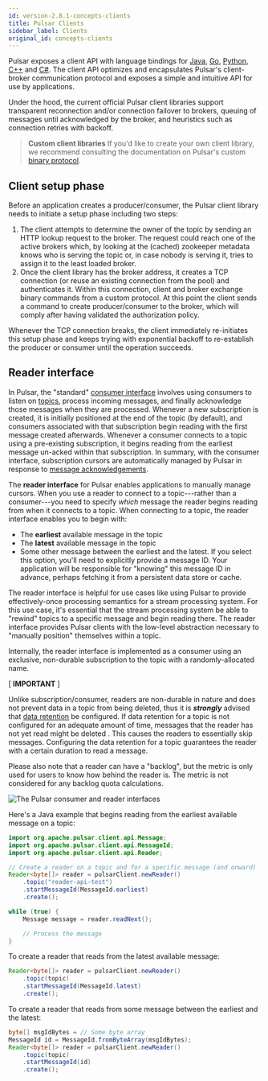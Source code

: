 ```yaml
---
id: version-2.8.1-concepts-clients
title: Pulsar Clients
sidebar_label: Clients
original_id: concepts-clients
---
```


Pulsar exposes a client API with language bindings for [Java](client-libraries-java.md), [Go](client-libraries-go.md), [Python](client-libraries-python.md), [C++](client-libraries-cpp.md) and [C#](client-libraries-dotnet.md). The client API optimizes and encapsulates Pulsar's client-broker communication protocol and exposes a simple and intuitive API for use by applications.

Under the hood, the current official Pulsar client libraries support transparent reconnection and/or connection failover to brokers, queuing of messages until acknowledged by the broker, and heuristics such as connection retries with backoff.

> **Custom client libraries**
> If you'd like to create your own client library, we recommend consulting the documentation on Pulsar's custom [binary protocol](developing-binary-protocol.md).


## Client setup phase

Before an application creates a producer/consumer, the Pulsar client library needs to initiate a setup phase including two steps:

1. The client attempts to determine the owner of the topic by sending an HTTP lookup request to the broker. The request could reach one of the active brokers which, by looking at the (cached) zookeeper metadata knows who is serving the topic or, in case nobody is serving it, tries to assign it to the least loaded broker.
1. Once the client library has the broker address, it creates a TCP connection (or reuse an existing connection from the pool) and authenticates it. Within this connection, client and broker exchange binary commands from a custom protocol. At this point the client sends a command to create producer/consumer to the broker, which will comply after having validated the authorization policy.

Whenever the TCP connection breaks, the client immediately re-initiates this setup phase and keeps trying with exponential backoff to re-establish the producer or consumer until the operation succeeds.

## Reader interface

In Pulsar, the "standard" [consumer interface](concepts-messaging.md#consumers) involves using consumers to listen on [topics](reference-terminology.md#topic), process incoming messages, and finally acknowledge those messages when they are processed. Whenever a new subscription is created, it is initially positioned at the end of the topic (by default), and consumers associated with that subscription begin reading with the first message created afterwards.  Whenever a consumer connects to a topic using a pre-existing subscription, it begins reading from the earliest message un-acked within that subscription. In summary, with the consumer interface, subscription cursors are automatically managed by Pulsar in response to [message acknowledgements](concepts-messaging.md#acknowledgement).

The **reader interface** for Pulsar enables applications to manually manage cursors. When you use a reader to connect to a topic---rather than a consumer---you need to specify *which* message the reader begins reading from when it connects to a topic. When connecting to a topic, the reader interface enables you to begin with:

* The **earliest** available message in the topic
* The **latest** available message in the topic
* Some other message between the earliest and the latest. If you select this option, you'll need to explicitly provide a message ID. Your application will be responsible for "knowing" this message ID in advance, perhaps fetching it from a persistent data store or cache.

The reader interface is helpful for use cases like using Pulsar to provide effectively-once processing semantics for a stream processing system. For this use case, it's essential that the stream processing system be able to "rewind" topics to a specific message and begin reading there. The reader interface provides Pulsar clients with the low-level abstraction necessary to "manually position" themselves within a topic.

Internally, the reader interface is implemented as a consumer using an exclusive, non-durable subscription to the topic with a randomly-allocated name.

[ **IMPORTANT** ]

Unlike subscription/consumer, readers are non-durable in nature and does not prevent data in a topic from being deleted, thus it is ***strongly*** advised that [data retention](cookbooks-retention-expiry.md) be configured. If data retention for a topic is not configured for an adequate amount of time, messages that the reader has not yet read might be deleted .  This causes the readers to essentially skip messages. Configuring the data retention for a topic guarantees the reader with a certain duration to read a message.

Please also note that a reader can have a "backlog", but the metric is only used for users to know how behind the reader is. The metric is not considered for any backlog quota calculations. 

![The Pulsar consumer and reader interfaces](assets/pulsar-reader-consumer-interfaces.png)

Here's a Java example that begins reading from the earliest available message on a topic:

```java
import org.apache.pulsar.client.api.Message;
import org.apache.pulsar.client.api.MessageId;
import org.apache.pulsar.client.api.Reader;

// Create a reader on a topic and for a specific message (and onward)
Reader<byte[]> reader = pulsarClient.newReader()
    .topic("reader-api-test")
    .startMessageId(MessageId.earliest)
    .create();

while (true) {
    Message message = reader.readNext();

    // Process the message
}
```

To create a reader that reads from the latest available message:

```java
Reader<byte[]> reader = pulsarClient.newReader()
    .topic(topic)
    .startMessageId(MessageId.latest)
    .create();
```

To create a reader that reads from some message between the earliest and the latest:

```java
byte[] msgIdBytes = // Some byte array
MessageId id = MessageId.fromByteArray(msgIdBytes);
Reader<byte[]> reader = pulsarClient.newReader()
    .topic(topic)
    .startMessageId(id)
    .create();
```

